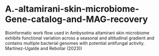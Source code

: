 # A.-altamirani-skin-microbiome-Gene-catalog-and-MAG-recovery
Bioinformatic work flow used in Ambysotma altamirani skin microbiome exhibits functional variation across a seasonal and altitudinal gradient and contains multiple bacterial genomes with potential antifungal activity. Martínez-Ugalde and Rebollar (2023))
